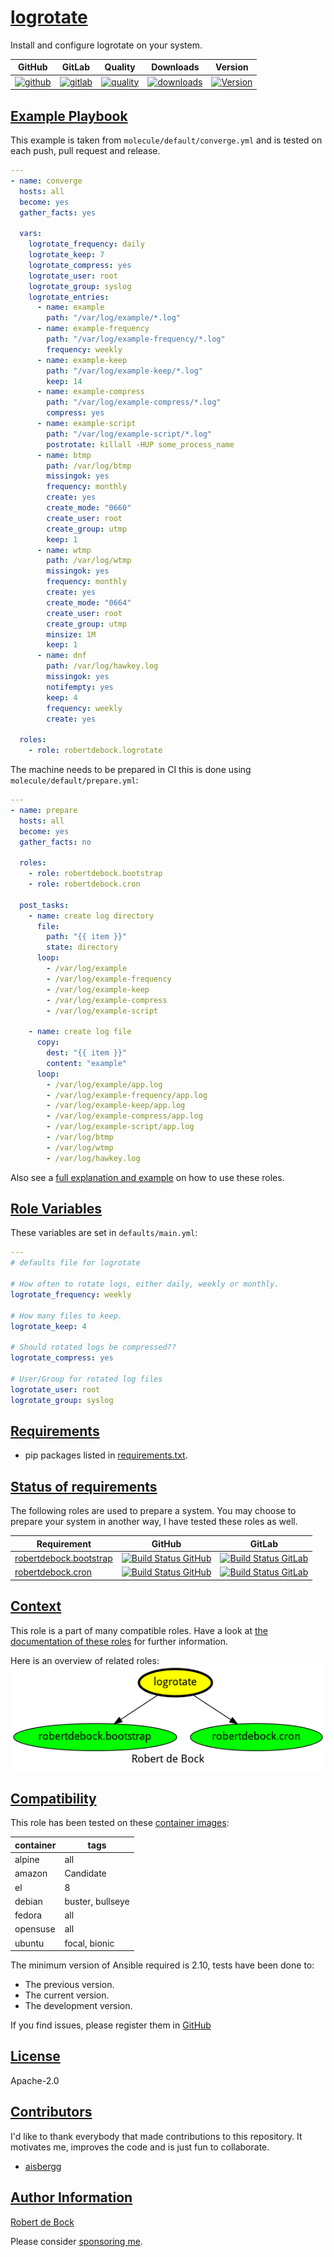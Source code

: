 # [logrotate](#logrotate)

Install and configure logrotate on your system.

|GitHub|GitLab|Quality|Downloads|Version|
|------|------|-------|---------|-------|
|[![github](https://github.com/robertdebock/ansible-role-logrotate/workflows/Ansible%20Molecule/badge.svg)](https://github.com/robertdebock/ansible-role-logrotate/actions)|[![gitlab](https://gitlab.com/robertdebock/ansible-role-logrotate/badges/master/pipeline.svg)](https://gitlab.com/robertdebock/ansible-role-logrotate)|[![quality](https://img.shields.io/ansible/quality/39060)](https://galaxy.ansible.com/robertdebock/logrotate)|[![downloads](https://img.shields.io/ansible/role/d/39060)](https://galaxy.ansible.com/robertdebock/logrotate)|[![Version](https://img.shields.io/github/release/robertdebock/ansible-role-logrotate.svg)](https://github.com/robertdebock/ansible-role-logrotate/releases/)|

## [Example Playbook](#example-playbook)

This example is taken from `molecule/default/converge.yml` and is tested on each push, pull request and release.
```yaml
---
- name: converge
  hosts: all
  become: yes
  gather_facts: yes

  vars:
    logrotate_frequency: daily
    logrotate_keep: 7
    logrotate_compress: yes
    logrotate_user: root
    logrotate_group: syslog
    logrotate_entries:
      - name: example
        path: "/var/log/example/*.log"
      - name: example-frequency
        path: "/var/log/example-frequency/*.log"
        frequency: weekly
      - name: example-keep
        path: "/var/log/example-keep/*.log"
        keep: 14
      - name: example-compress
        path: "/var/log/example-compress/*.log"
        compress: yes
      - name: example-script
        path: "/var/log/example-script/*.log"
        postrotate: killall -HUP some_process_name
      - name: btmp
        path: /var/log/btmp
        missingok: yes
        frequency: monthly
        create: yes
        create_mode: "0660"
        create_user: root
        create_group: utmp
        keep: 1
      - name: wtmp
        path: /var/log/wtmp
        missingok: yes
        frequency: monthly
        create: yes
        create_mode: "0664"
        create_user: root
        create_group: utmp
        minsize: 1M
        keep: 1
      - name: dnf
        path: /var/log/hawkey.log
        missingok: yes
        notifempty: yes
        keep: 4
        frequency: weekly
        create: yes

  roles:
    - role: robertdebock.logrotate
```

The machine needs to be prepared in CI this is done using `molecule/default/prepare.yml`:
```yaml
---
- name: prepare
  hosts: all
  become: yes
  gather_facts: no

  roles:
    - role: robertdebock.bootstrap
    - role: robertdebock.cron

  post_tasks:
    - name: create log directory
      file:
        path: "{{ item }}"
        state: directory
      loop:
        - /var/log/example
        - /var/log/example-frequency
        - /var/log/example-keep
        - /var/log/example-compress
        - /var/log/example-script

    - name: create log file
      copy:
        dest: "{{ item }}"
        content: "example"
      loop:
        - /var/log/example/app.log
        - /var/log/example-frequency/app.log
        - /var/log/example-keep/app.log
        - /var/log/example-compress/app.log
        - /var/log/example-script/app.log
        - /var/log/btmp
        - /var/log/wtmp
        - /var/log/hawkey.log
```

Also see a [full explanation and example](https://robertdebock.nl/how-to-use-these-roles.html) on how to use these roles.

## [Role Variables](#role-variables)

These variables are set in `defaults/main.yml`:
```yaml
---
# defaults file for logrotate

# How often to rotate logs, either daily, weekly or monthly.
logrotate_frequency: weekly

# How many files to keep.
logrotate_keep: 4

# Should rotated logs be compressed??
logrotate_compress: yes

# User/Group for rotated log files
logrotate_user: root
logrotate_group: syslog
```

## [Requirements](#requirements)

- pip packages listed in [requirements.txt](https://github.com/robertdebock/ansible-role-logrotate/blob/master/requirements.txt).

## [Status of requirements](#status-of-requirements)

The following roles are used to prepare a system. You may choose to prepare your system in another way, I have tested these roles as well.

| Requirement | GitHub | GitLab |
|-------------|--------|--------|
|[robertdebock.bootstrap](https://galaxy.ansible.com/robertdebock/bootstrap)|[![Build Status GitHub](https://github.com/robertdebock/ansible-role-bootstrap/workflows/Ansible%20Molecule/badge.svg)](https://github.com/robertdebock/ansible-role-bootstrap/actions)|[![Build Status GitLab ](https://gitlab.com/robertdebock/ansible-role-bootstrap/badges/master/pipeline.svg)](https://gitlab.com/robertdebock/ansible-role-bootstrap)|
|[robertdebock.cron](https://galaxy.ansible.com/robertdebock/cron)|[![Build Status GitHub](https://github.com/robertdebock/ansible-role-cron/workflows/Ansible%20Molecule/badge.svg)](https://github.com/robertdebock/ansible-role-cron/actions)|[![Build Status GitLab ](https://gitlab.com/robertdebock/ansible-role-cron/badges/master/pipeline.svg)](https://gitlab.com/robertdebock/ansible-role-cron)|

## [Context](#context)

This role is a part of many compatible roles. Have a look at [the documentation of these roles](https://robertdebock.nl/) for further information.

Here is an overview of related roles:
![dependencies](https://raw.githubusercontent.com/robertdebock/ansible-role-logrotate/png/requirements.png "Dependencies")

## [Compatibility](#compatibility)

This role has been tested on these [container images](https://hub.docker.com/u/robertdebock):

|container|tags|
|---------|----|
|alpine|all|
|amazon|Candidate|
|el|8|
|debian|buster, bullseye|
|fedora|all|
|opensuse|all|
|ubuntu|focal, bionic|

The minimum version of Ansible required is 2.10, tests have been done to:

- The previous version.
- The current version.
- The development version.



If you find issues, please register them in [GitHub](https://github.com/robertdebock/ansible-role-logrotate/issues)

## [License](#license)

Apache-2.0

## [Contributors](#contributors)

I'd like to thank everybody that made contributions to this repository. It motivates me, improves the code and is just fun to collaborate.

- [aisbergg](https://github.com/aisbergg)

## [Author Information](#author-information)

[Robert de Bock](https://robertdebock.nl/)

Please consider [sponsoring me](https://github.com/sponsors/robertdebock).

